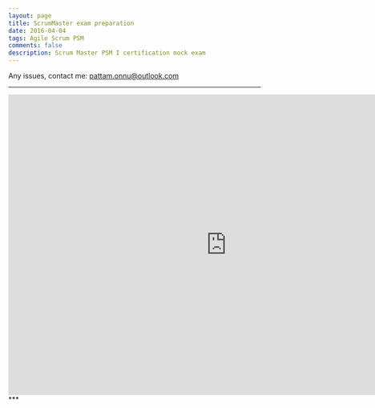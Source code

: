 ```yaml
---
layout: page
title: ScrumMaster exam preparation
date: 2016-04-04
tags: Agile Scrum PSM
comments: false
description: Scrum Master PSM I certification mock exam
---
```

Any issues, contact me: pattam.onnu@outlook.com
***
<iframe src="https://docs.google.com/forms/d/1ymhZB6blUC42Sn2XAPgYrC88Ak_4u4Hm4GX0GTzfHzE/viewform?embedded=true" width="870" height="600" frameborder="0" marginheight="0" marginwidth="0">Loading...</iframe>
***
